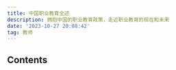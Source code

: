 ```yaml
---
title: 中国职业教育全述
description: 拥抱中国的职业教育政策，走近职业教育的现在和未来
date: '2023-10-27 20:08:42'
tag: 教师
---
```


## Contents
